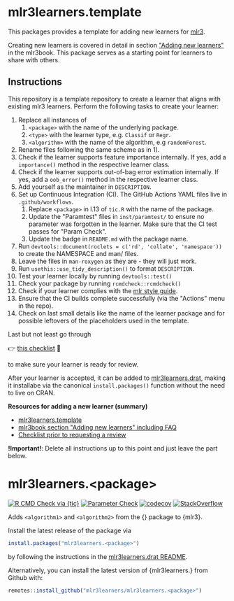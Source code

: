 # mlr3learners.template

This packages provides a template for adding new learners for [mlr3](https://mlr3.mlr-org.com).

Creating new learners is covered in detail in section ["Adding new learners"](https://mlr3book.mlr-org.com/extending-learners.html) in the mlr3book.
This package serves as a starting point for learners to share with others.

## Instructions

This repository is a template repository to create a learner that aligns with existing mlr3 learners.
Perform the following tasks to create your learner:

1. Replace all instances of
   1. `<package>` with the name of the underlying package.
   1. `<type>` with the learner type, e.g. `Classif` or `Regr`.
   1. `<algorithm>` with the name of the algorithm, e.g `randomForest`.
1. Rename files following the same scheme as in 1).
1. Check if the learner supports feature importance internally.
   If yes, add a `importance()` method in the respective learner class.
1. Check if the learner supports out-of-bag error estimation internally.
   If yes, add a `oob_error()` method in the respective learner class.
1. Add yourself as the maintainer in `DESCRIPTION`.
1. Set up Continuous Integration (CI).
   The GitHub Actions YAML files live in `.github/workflows`.
   1. Replace `<package>` in l.13 of `tic.R` with the name of the package.
   1. Update the "Paramtest" files in `inst/paramtest/` to ensure no parameter was forgotten in the learner.
      Make sure that the CI test passes for "Param Check".
   1. Update the badge in `README.md` with the package name.
1. Run `devtools::document(roclets = c('rd', 'collate', 'namespace'))` to create the NAMESPACE and man/ files.
1. Leave the files in `man-roxygen` as they are - they will just work.
1. Run `usethis::use_tidy_description()` to format `DESCRIPTION`.
1. Test your learner locally by running `devtools::test()`
1. Check your package by running `rcmdcheck::rcmdcheck()`
1. Check if your learner complies with the [mlr style guide](https://github.com/mlr-org/mlr3/wiki/Style-Guide).
1. Ensure that the CI builds complete successfully (via the "Actions" menu in the repo).
1. Check on last small details like the name of the learner package and for possible leftovers of the placeholders used in the template.

Last but not least go through

 :point_right: [this checklist](https://github.com/mlr-org/mlr3learners.template/issues/5) :page_facing_up:

 to make sure your learner is ready for review.

After your learner is accepted, it can be added to [mlr3learners.drat](https://github.com/mlr3learners/mlr3learners.drat), making it installabe via the canonical `install.packages()` function without the need to live on CRAN.

**Resources for adding a new learner (summary)**

- [mlr3learners.template](https://github.com/mlr-org/mlr3learners.template)
- [mlr3book section "Adding new learners" including FAQ](https://mlr3book.mlr-org.com/extending-learners.html)
- [Checklist prior to requesting a review](https://github.com/mlr-org/mlr3learners.template/issues/5)

**!Important!**: Delete all instructions up to this point and just leave the part below.

# mlr3learners.\<package\>

<!-- badges: start -->

[![R CMD Check via {tic}](https://github.com/mlr3learners/<package>/workflows/R%20CMD%20Check%20via%20{tic}/badge.svg?branch=master)](https://github.com/mlr3learners/<package>/actions)
[![Parameter Check](https://github.com/mlr3learners/mlr3learners.<package>/workflows/Parameter%20Check/badge.svg?branch=master)](https://github.com/mlr3learners/mlr3learners.<package>/actions)
[![codecov](https://codecov.io/gh/mlr3learners/mlr3learners.<package>/branch/master/graph/badge.svg)](https://codecov.io/gh/mlr3learners/mlr3learners.<package>)
[![StackOverflow](https://img.shields.io/badge/stackoverflow-mlr3-orange.svg)](https://stackoverflow.com/questions/tagged/mlr3)

<!-- badges: end -->

Adds `<algorithm1>` and `<algorithm2>` from the {<package>} package to {mlr3}.

Install the latest release of the package via

```r
install.packages("mlr3learners.<package>")
```

by following the instructions in the [mlr3learners.drat README](https://github.com/mlr3learners/mlr3learners.drat).

Alternatively, you can install the latest version of {mlr3learners.<package>} from Github with:

```r
remotes::install_github("mlr3learners/mlr3learners.<package>")
```
